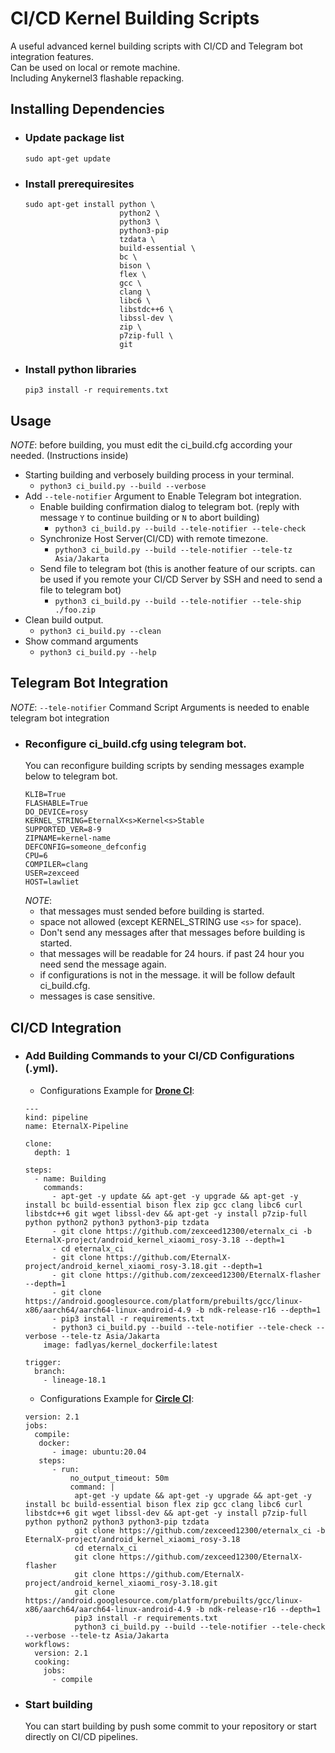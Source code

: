# CI/CD Kernel Building Scripts
A useful advanced kernel building scripts with CI/CD and Telegram bot integration features.<br> Can be used on local or remote machine.<br>
Including Anykernel3 flashable repacking.
## Installing Dependencies
* ### Update package list
  ```
  sudo apt-get update
  ```
* ### Install prerequiresites 
  ```
  sudo apt-get install python \
                       python2 \
                       python3 \
                       python3-pip 
                       tzdata \
                       build-essential \
                       bc \
                       bison \
                       flex \
                       gcc \
                       clang \
                       libc6 \
                       libstdc++6 \
                       libssl-dev \
                       zip \
                       p7zip-full \
                       git                    
  ```
* ### Install python libraries
  ```
  pip3 install -r requirements.txt
  ```

## Usage
*NOTE*: before building, you must edit the ci_build.cfg according your needed. (Instructions inside)
- Starting building and verbosely building process in your terminal.
  - ```python3 ci_build.py --build --verbose```
- Add ``--tele-notifier`` Argument to Enable Telegram bot integration.
  - Enable building confirmation dialog to telegram bot. (reply with message ``Y`` to continue building or ``N`` to abort building)
    - ```python3 ci_build.py --build --tele-notifier --tele-check```
  - Synchronize Host Server(CI/CD) with remote timezone.
    - ```python3 ci_build.py --build --tele-notifier --tele-tz Asia/Jakarta```
  - Send file to telegram bot (this is another feature of our scripts. can be used if you remote your CI/CD Server by SSH and need to send a file to telegram bot)
    - ```python3 ci_build.py --build --tele-notifier --tele-ship ./foo.zip```
- Clean build output.
  - ```python3 ci_build.py --clean```
- Show command arguments
  - ```python3 ci_build.py --help```

## Telegram Bot Integration
*NOTE*: ```--tele-notifier``` Command Script Arguments is needed to enable telegram bot integration 
* ### Reconfigure ci_build.cfg using telegram bot. 
  You can reconfigure building scripts by sending messages example below to telegram bot.
  ```
  KLIB=True
  FLASHABLE=True
  DO_DEVICE=rosy
  KERNEL_STRING=EternalX<s>Kernel<s>Stable
  SUPPORTED_VER=8-9
  ZIPNAME=kernel-name
  DEFCONFIG=someone_defconfig
  CPU=6
  COMPILER=clang
  USER=zexceed
  HOST=lawliet
  ```
  *NOTE*:
    - that messages must sended before building is started.
    - space not allowed (except KERNEL_STRING use ```<s>``` for space).
    - Don't send any messages after that messages before building is started.
    - that messages will be readable for 24 hours. if past 24 hour you need send the message again.
    - if configurations is not in the message. it will be follow default ci_build.cfg.
    - messages is case sensitive.

## CI/CD Integration
* ### Add Building Commands to your CI/CD Configurations (.yml). 
  - Configurations Example for <b>[Drone CI](https://drone.io)</b>:
  ```
  --- 
  kind: pipeline
  name: EternalX-Pipeline

  clone:
    depth: 1

  steps: 
    - name: Building
      commands:
        - apt-get -y update && apt-get -y upgrade && apt-get -y install bc build-essential bison flex zip gcc clang libc6 curl libstdc++6 git wget libssl-dev && apt-get -y install p7zip-full python python2 python3 python3-pip tzdata
        - git clone https://github.com/zexceed12300/eternalx_ci -b EternalX-project/android_kernel_xiaomi_rosy-3.18 --depth=1
        - cd eternalx_ci
        - git clone https://github.com/EternalX-project/android_kernel_xiaomi_rosy-3.18.git --depth=1
        - git clone https://github.com/zexceed12300/EternalX-flasher --depth=1
        - git clone https://android.googlesource.com/platform/prebuilts/gcc/linux-x86/aarch64/aarch64-linux-android-4.9 -b ndk-release-r16 --depth=1
        - pip3 install -r requirements.txt  
        - python3 ci_build.py --build --tele-notifier --tele-check --verbose --tele-tz Asia/Jakarta
      image: fadlyas/kernel_dockerfile:latest

  trigger:
    branch:
      - lineage-18.1
  ```
  - Configurations Example for <b>[Circle CI](https://circleci.com)</b>:
  ```
  version: 2.1
  jobs:
    compile:
     docker:
        - image: ubuntu:20.04
     steps:
        - run:
            no_output_timeout: 50m 
            command: |
             apt-get -y update && apt-get -y upgrade && apt-get -y install bc build-essential bison flex zip gcc clang libc6 curl libstdc++6 git wget libssl-dev && apt-get -y install p7zip-full python python2 python3 python3-pip tzdata
             git clone https://github.com/zexceed12300/eternalx_ci -b EternalX-project/android_kernel_xiaomi_rosy-3.18
             cd eternalx_ci
             git clone https://github.com/zexceed12300/EternalX-flasher
             git clone https://github.com/EternalX-project/android_kernel_xiaomi_rosy-3.18.git
             git clone https://android.googlesource.com/platform/prebuilts/gcc/linux-x86/aarch64/aarch64-linux-android-4.9 -b ndk-release-r16 --depth=1
             pip3 install -r requirements.txt   
             python3 ci_build.py --build --tele-notifier --tele-check --verbose --tele-tz Asia/Jakarta
  workflows:
    version: 2.1
    cooking:
      jobs:
        - compile
  ```
* ### Start building
  You can start building by push some commit to your repository or start directly on CI/CD pipelines.

